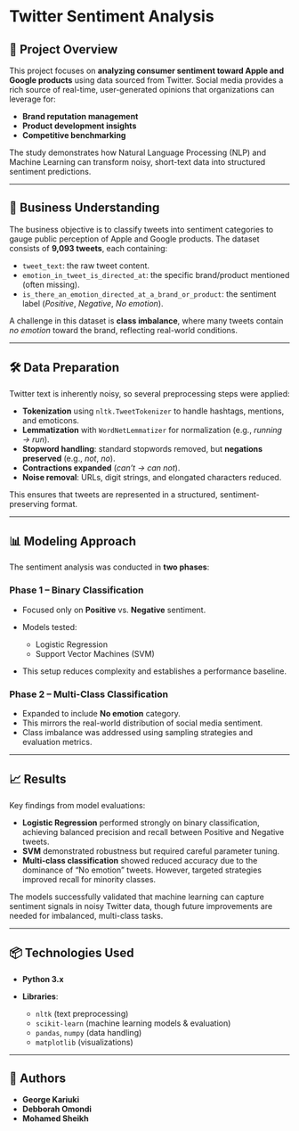 
# Twitter Sentiment Analysis

## 📌 Project Overview

This project focuses on **analyzing consumer sentiment toward Apple and Google products** using data sourced from Twitter. Social media provides a rich source of real-time, user-generated opinions that organizations can leverage for:

* **Brand reputation management**
* **Product development insights**
* **Competitive benchmarking**

The study demonstrates how Natural Language Processing (NLP) and Machine Learning can transform noisy, short-text data into structured sentiment predictions.

---

## 🎯 Business Understanding

The business objective is to classify tweets into sentiment categories to gauge public perception of Apple and Google products.
The dataset consists of **9,093 tweets**, each containing:

* `tweet_text`: the raw tweet content.
* `emotion_in_tweet_is_directed_at`: the specific brand/product mentioned (often missing).
* `is_there_an_emotion_directed_at_a_brand_or_product`: the sentiment label (*Positive*, *Negative*, *No emotion*).

A challenge in this dataset is **class imbalance**, where many tweets contain *no emotion* toward the brand, reflecting real-world conditions.

---

## 🛠️ Data Preparation

Twitter text is inherently noisy, so several preprocessing steps were applied:

* **Tokenization** using `nltk.TweetTokenizer` to handle hashtags, mentions, and emoticons.
* **Lemmatization** with `WordNetLemmatizer` for normalization (e.g., *running → run*).
* **Stopword handling**: standard stopwords removed, but **negations preserved** (e.g., *not*, *no*).
* **Contractions expanded** (*can’t → can not*).
* **Noise removal**: URLs, digit strings, and elongated characters reduced.

This ensures that tweets are represented in a structured, sentiment-preserving format.

---

## 📊 Modeling Approach

The sentiment analysis was conducted in **two phases**:

### Phase 1 – Binary Classification

* Focused only on **Positive** vs. **Negative** sentiment.
* Models tested:

  * Logistic Regression
  * Support Vector Machines (SVM)
* This setup reduces complexity and establishes a performance baseline.

### Phase 2 – Multi-Class Classification

* Expanded to include **No emotion** category.
* This mirrors the real-world distribution of social media sentiment.
* Class imbalance was addressed using sampling strategies and evaluation metrics.

---

## 📈 Results

Key findings from model evaluations:

* **Logistic Regression** performed strongly on binary classification, achieving balanced precision and recall between Positive and Negative tweets.
* **SVM** demonstrated robustness but required careful parameter tuning.
* **Multi-class classification** showed reduced accuracy due to the dominance of “No emotion” tweets. However, targeted strategies improved recall for minority classes.

The models successfully validated that machine learning can capture sentiment signals in noisy Twitter data, though future improvements are needed for imbalanced, multi-class tasks.

---

## 📦 Technologies Used

* **Python 3.x**
* **Libraries**:

  * `nltk` (text preprocessing)
  * `scikit-learn` (machine learning models & evaluation)
  * `pandas`, `numpy` (data handling)
  * `matplotlib` (visualizations)

---

## 👤 Authors

* **George Kariuki**
* **Debborah Omondi**
* **Mohamed Sheikh**


